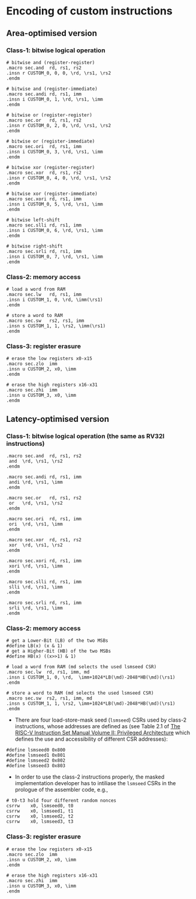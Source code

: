 # Encoding of custom instructions

<!--- ==================================================================== --->

## Area-optimised version

### Class-1: bitwise logical operation

```
# bitwise and (register-register)
.macro sec.and  rd, rs1, rs2 
.insn r CUSTOM_0, 0, 0, \rd, \rs1, \rs2
.endm

# bitwise and (register-immediate)
.macro sec.andi rd, rs1, imm 
.insn i CUSTOM_0, 1, \rd, \rs1, \imm
.endm

# bitwise or (register-register)
.macro sec.or   rd, rs1, rs2 
.insn r CUSTOM_0, 2, 0, \rd, \rs1, \rs2
.endm

# bitwise or (register-immediate)
.macro sec.ori  rd, rs1, imm 
.insn i CUSTOM_0, 3, \rd, \rs1, \imm
.endm

# bitwise xor (register-register)
.macro sec.xor  rd, rs1, rs2 
.insn r CUSTOM_0, 4, 0, \rd, \rs1, \rs2
.endm

# bitwise xor (register-immediate)
.macro sec.xori rd, rs1, imm 
.insn i CUSTOM_0, 5, \rd, \rs1, \imm
.endm

# bitwise left-shift
.macro sec.slli rd, rs1, imm 
.insn i CUSTOM_0, 6, \rd, \rs1, \imm
.endm

# bitwise right-shift
.macro sec.srli rd, rs1, imm 
.insn i CUSTOM_0, 7, \rd, \rs1, \imm
.endm

```

### Class-2: memory access

```
# load a word from RAM
.macro sec.lw   rd, rs1, imm
.insn i CUSTOM_1, 0, \rd, \imm(\rs1)
.endm 

# store a word to RAM
.macro sec.sw   rs2, rs1, imm
.insn s CUSTOM_1, 1, \rs2, \imm(\rs1)
.endm 
```

### Class-3: register erasure 

```
# erase the low registers x0-x15
.macro sec.zlo  imm
.insn u CUSTOM_2, x0, \imm
.endm

# erase the high registers x16-x31
.macro sec.zhi  imm 
.insn u CUSTOM_3, x0, \imm
.endm
```

<!--- ==================================================================== --->

## Latency-optimised version

### Class-1: bitwise logical operation (the same as RV32I instructions)

```
.macro sec.and  rd, rs1, rs2 
 and  \rd, \rs1, \rs2
.endm

.macro sec.andi rd, rs1, imm 
 andi \rd, \rs1, \imm
.endm

.macro sec.or   rd, rs1, rs2 
 or   \rd, \rs1, \rs2 
.endm

.macro sec.ori  rd, rs1, imm 
 ori  \rd, \rs1, \imm
.endm

.macro sec.xor  rd, rs1, rs2
 xor  \rd, \rs1, \rs2 
.endm

.macro sec.xori rd, rs1, imm 
 xori \rd, \rs1, \imm
.endm

.macro sec.slli rd, rs1, imm 
 slli \rd, \rs1, \imm
.endm

.macro sec.srli rd, rs1, imm 
 srli \rd, \rs1, \imm
.endm
```

### Class-2: memory access

```
# get a Lower-Bit (LB) of the two MSBs
#define LB(x) (x & 1) 
# get a Higher-Bit (HB) of the two MSBs
#define HB(x) ((x>>1) & 1) 

# load a word from RAM (md selects the used lsmseed CSR)
.macro sec.lw  rd, rs1, imm, md 
.insn i CUSTOM_1, 0, \rd,  \imm+1024*LB(\md)-2048*HB(\md)(\rs1)
.endm

# store a word to RAM (md selects the used lsmseed CSR)
.macro sec.sw  rs2, rs1, imm, md
.insn s CUSTOM_1, 1, \rs2, \imm+1024*LB(\md)-2048*HB(\md)(\rs1)
.endm 
```

- There are four load-store-mask seed (`lsmseed`) CSRs used by class-2 instructions, 
whose addresses are defined as (see Table 2.1 of [The RISC-V Instruction Set Manual
Volume II: Privileged Architecture](https://github.com/riscv/riscv-isa-manual/releases/download/Priv-v1.12/riscv-privileged-20211203.pdf) which defines the use and accessibility of different CSR addresses):
```
#define lsmseed0 0x800
#define lsmseed1 0x801
#define lsmseed2 0x802
#define lsmseed3 0x803
```

- In order to use the class-2 instructions properly, 
the masked implementation developer has to intiliase the `lsmseed` CSRs in the prologue of the assembler code, 
e.g., 
```
# t0-t3 hold four different random nonces
csrrw    x0, lsmseed0, t0
csrrw    x0, lsmseed1, t1
csrrw    x0, lsmseed2, t2
csrrw    x0, lsmseed3, t3
``` 

### Class-3: register erasure
```
# erase the low registers x0-x15
.macro sec.zlo  imm
.insn u CUSTOM_2, x0, \imm
.endm

# erase the high registers x16-x31
.macro sec.zhi  imm 
.insn u CUSTOM_3, x0, \imm
.endm
```

<!--- ==================================================================== --->
